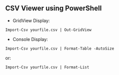 ## CSV Viewer using PowerShell
- GridView Display:
```
Import-Csv yourfile.csv | Out-GridView
```
- Console Display:
```
Import-Csv yourfile.csv | Format-Table -AutoSize
```
or:
```
Import-Csv yourfile.csv | Format-List 
```
